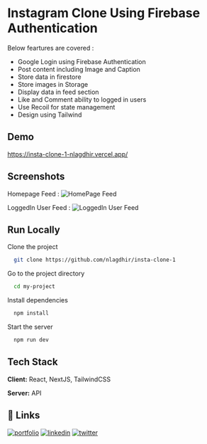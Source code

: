 
# Instagram Clone Using Firebase Authentication

Below feartures are covered : 
 
- Google Login using Firebase Authentication
- Post content including Image and Caption
- Store data in firestore
- Store images in Storage  
- Display data in feed section
- Like and Comment ability to logged in users
- Use Recoil for state management
- Design using Tailwind

## Demo

https://insta-clone-1-nlagdhir.vercel.app/


## Screenshots

Homepage Feed : 
![HomePage Feed](https://snipboard.io/Cc5Yz1.jpg?text=Homepage+feed)

LoggedIn User Feed : 
![LoggedIn User Feed](https://snipboard.io/eMWI8V.jpg?text=LoggedIn+user+feed)


## Run Locally

Clone the project

```bash
  git clone https://github.com/nlagdhir/insta-clone-1
```

Go to the project directory

```bash
  cd my-project
```

Install dependencies

```bash
  npm install
```

Start the server

```bash
  npm run dev
```


## Tech Stack

**Client:** React, NextJS, TailwindCSS

**Server:** API


## 🔗 Links
[![portfolio](https://img.shields.io/badge/my_portfolio-000?style=for-the-badge&logo=ko-fi&logoColor=white)](https://nlagdhir.in/)
[![linkedin](https://img.shields.io/badge/linkedin-0A66C2?style=for-the-badge&logo=linkedin&logoColor=white)](https://www.linkedin.com/in/nileshlagdhir/)
[![twitter](https://img.shields.io/badge/twitter-1DA1F2?style=for-the-badge&logo=twitter&logoColor=white)](https://twitter.com/nlagdhir)


